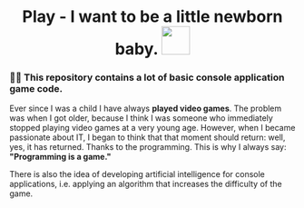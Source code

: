 <h1 align="center">
  Play - I want to be a little newborn baby.
  <img src="https://media.giphy.com/media/1xNDVX4DV6B5vo6unw/giphy.gif" width="50px"/>
</h1>

### :lotus_position_man: This repository contains a lot of basic console application game code.
Ever since I was a child I have always **played video games**.
The problem was when I got older, because I think I was someone who immediately stopped playing video games at a very young age.
However, when I became passionate about IT, I began to think that that moment should return: well, yes, it has returned. Thanks to the programming.
This is why I always say:
**"Programming is a game."**

There is also the idea of developing artificial intelligence for console applications, i.e. applying an algorithm that increases the difficulty of the game.
